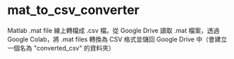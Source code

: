 # mat_to_csv_converter
Matlab .mat file 線上轉檔成 .csv 檔。從 Google Drive 讀取 .mat 檔案，透過 Google Colab，將 .mat files 轉換為 CSV 格式並儲回 Google Drive 中（會建立一個名為 "converted_csv" 的資料夾）
